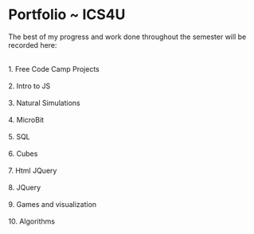 <h1>Portfolio ~ ICS4U</h1>

The best of my progress and work done throughout the semester will be recorded here:

<br>
1. Free Code Camp Projects
</br>
<br>
2. Intro to JS
</br>
<br>
3. Natural Simulations
</br>
<br>
4. MicroBit
</br>
<br>
5. SQL
</br>
<br>
6. Cubes
</br>
<br>
7. Html JQuery
</br>
<br>
8. JQuery
</br>
<br>
9. Games and visualization
</br>
<br>
10. Algorithms
</br>
